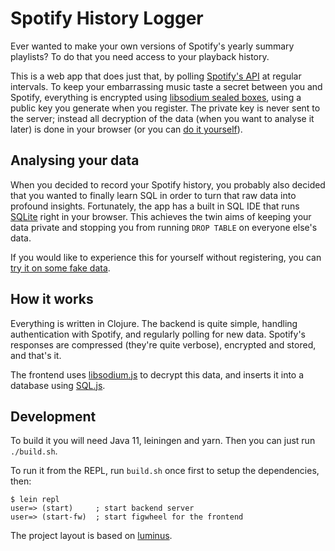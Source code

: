 # Spotify History Logger
Ever wanted to make your own versions of Spotify's yearly summary
playlists? To do that you need access to your playback history.

This is a web app that does just that, by polling [Spotify's
API](https://developer.spotify.com/documentation/web-api/reference/player/get-recently-played/)
at regular intervals. To keep your embarrassing music taste a secret
between you and Spotify, everything is encrypted using [libsodium
sealed
boxes](https://libsodium.gitbook.io/doc/public-key_cryptography/sealed_boxes),
using a public key you generate when you register. The private key is
never sent to the server; instead all decryption of the data (when you
want to analyse it later) is done in your browser (or you can [do it
yourself](resources/public/decode.py)).

## Analysing your data
When you decided to record your Spotify history, you probably also
decided that you wanted to finally learn SQL in order to turn that raw
data into profound insights. Fortunately, the app has a built in SQL
IDE that runs [SQLite](https://www.sqlite.org/) right in your browser.
This achieves the twin aims of keeping your data private and stopping
you from running `DROP TABLE` on everyone else's data.

If you would like to experience this for yourself without registering,
you can [try it on some fake data](https://spothist.dlesl.com/app/sql).

## How it works
Everything is written in Clojure. The backend is quite simple,
handling authentication with Spotify, and regularly polling for new
data. Spotify's responses are compressed (they're quite verbose),
encrypted and stored, and that's it.

The frontend uses
[libsodium.js](https://github.com/jedisct1/libsodium.js/) to decrypt
this data, and inserts it into a database using
[SQL.js](https://github.com/kripken/sql.js/).

## Development
To build it you will need Java 11, leiningen and yarn. Then you can
just run `./build.sh`.

To run it from the REPL, run `build.sh` once first to setup the
dependencies, then:

```
$ lein repl
user=> (start)     ; start backend server
user=> (start-fw)  ; start figwheel for the frontend
```

The project layout is based on [luminus](https://luminusweb.com/).
